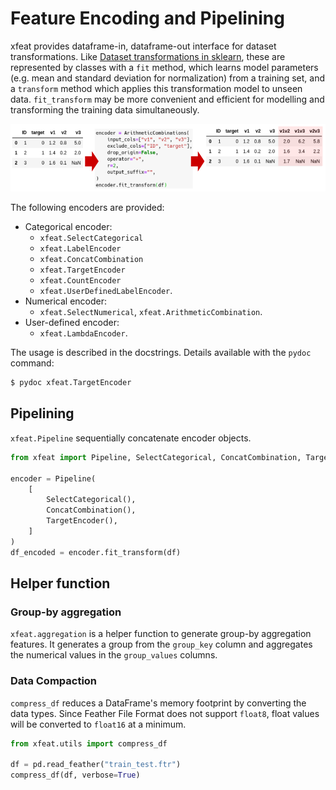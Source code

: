 # Feature Encoding and Pipelining

xfeat provides dataframe-in, dataframe-out interface for dataset transformations.
Like [Dataset transformations in sklearn](https://scikit-learn.org/stable/data_transforms.html),
these are represented by classes with a `fit` method, which learns model parameters (e.g. mean and standard deviation for normalization) from a training set, and a `transform` method which applies this transformation model to unseen data. `fit_transform` may be more convenient and efficient for modelling and transforming the training data simultaneously.

![xfeat_arithmetic_combination](./arithmetic_combination.png)

The following encoders are provided:

* Categorical encoder:
    * `xfeat.SelectCategorical`
    * `xfeat.LabelEncoder`
    * `xfeat.ConcatCombination`
    * `xfeat.TargetEncoder`
    * `xfeat.CountEncoder`
    * `xfeat.UserDefinedLabelEncoder`.
* Numerical encoder:
    * `xfeat.SelectNumerical`, `xfeat.ArithmeticCombination`.
* User-defined encoder:
    * `xfeat.LambdaEncoder`.

The usage is described in the docstrings. Details available with the `pydoc` command:

```bash
$ pydoc xfeat.TargetEncoder
```

## Pipelining

`xfeat.Pipeline` sequentially concatenate encoder objects.

```python
from xfeat import Pipeline, SelectCategorical, ConcatCombination, TargetEncoder

encoder = Pipeline(
    [
        SelectCategorical(),
        ConcatCombination(),
        TargetEncoder(),
    ]
)
df_encoded = encoder.fit_transform(df)
```

## Helper function

### Group-by aggregation

`xfeat.aggregation` is a helper function to generate group-by aggregation features.
It generates a group from the `group_key` column and aggregates the numerical values in the `group_values` columns.

### Data Compaction

`compress_df` reduces a DataFrame's memory footprint by converting the data types. Since Feather File Format does not support `float8`, float values will be converted to `float16` at a minimum.

```python
from xfeat.utils import compress_df

df = pd.read_feather("train_test.ftr")
compress_df(df, verbose=True)
```
